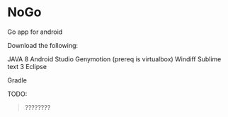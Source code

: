 # NoGo
Go app for android

Download the following:

JAVA 8
Android Studio
Genymotion (prereq is virtualbox)
Windiff
Sublime text 3
Eclipse

Gradle

TODO:
>????????